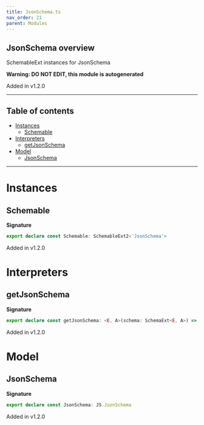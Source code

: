 ```yaml
---
title: JsonSchema.ts
nav_order: 21
parent: Modules
---
```


## JsonSchema overview

SchemableExt instances for JsonSchema

**Warning: DO NOT EDIT, this module is autogenerated**

Added in v1.2.0

---

<h2 class="text-delta">Table of contents</h2>

- [Instances](#instances)
  - [Schemable](#schemable)
- [Interpreters](#interpreters)
  - [getJsonSchema](#getjsonschema)
- [Model](#model)
  - [JsonSchema](#jsonschema)

---

# Instances

## Schemable

**Signature**

```ts
export declare const Schemable: SchemableExt2<'JsonSchema'>
```

Added in v1.2.0

# Interpreters

## getJsonSchema

**Signature**

```ts
export declare const getJsonSchema: <E, A>(schema: SchemaExt<E, A>) => Const<JS.JsonSchemaWithDescription, E>
```

Added in v1.2.0

# Model

## JsonSchema

**Signature**

```ts
export declare const JsonSchema: JS.JsonSchema
```

Added in v1.2.0

